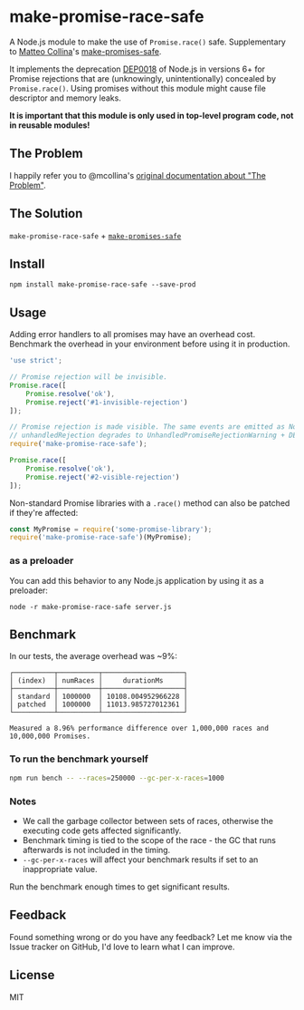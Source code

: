 # make-promise-race-safe

A Node.js module to make the use of `Promise.race()` safe. Supplementary to [Matteo Collina](https://github.com/mcollina)'s [make-promises-safe](https://github.com/mcollina/make-promises-safe/).

It implements the deprecation [DEP0018][unhandled] of Node.js in versions 6+ for Promise rejections that are (unknowingly, unintentionally) concealed by `Promise.race()`. Using promises without this module might cause file descriptor and memory leaks.

**It is important that this module is only used in top-level program code, not in reusable modules!**

## The Problem

I happily refer you to @mcollina's [original documentation about "The Problem"](https://github.com/mcollina/make-promises-safe#the-problem).

## The Solution

`make-promise-race-safe` + [`make-promises-safe`](https://github.com/mcollina/make-promises-safe)

## Install

```
npm install make-promise-race-safe --save-prod
```

## Usage

Adding error handlers to all promises may have an overhead cost. Benchmark the overhead in your environment before using it in production.

```js
'use strict';

// Promise rejection will be invisible.
Promise.race([
    Promise.resolve('ok'),
    Promise.reject('#1-invisible-rejection')
]);

// Promise rejection is made visible. The same events are emitted as Node.js core:
// unhandledRejection degrades to UnhandledPromiseRejectionWarning + DEP0018.
require('make-promise-race-safe');

Promise.race([
    Promise.resolve('ok'),
    Promise.reject('#2-visible-rejection')
]);
```

Non-standard Promise libraries with a `.race()` method can also be patched if they're affected:
```js
const MyPromise = require('some-promise-library');
require('make-promise-race-safe')(MyPromise);
```

### as a preloader

You can add this behavior to any Node.js application by using it as a preloader:

```
node -r make-promise-race-safe server.js
```

## Benchmark

In our tests, the average overhead was ~9%:
```
┌──────────┬──────────┬────────────────────┐
│ (index)  │ numRaces │     durationMs     │
├──────────┼──────────┼────────────────────┤
│ standard │ 1000000  │ 10108.004952966228 │
│ patched  │ 1000000  │ 11013.985727012361 │
└──────────┴──────────┴────────────────────┘

Measured a 8.96% performance difference over 1,000,000 races and 10,000,000 Promises.
```

### To run the benchmark yourself
```sh
npm run bench -- --races=250000 --gc-per-x-races=1000
```

### Notes

* We call the garbage collector between sets of races, otherwise the executing code gets affected significantly.
* Benchmark timing is tied to the scope of the race - the GC that runs afterwards is not included in the timing.
* `--gc-per-x-races` will affect your benchmark results if set to an inappropriate value.

Run the benchmark enough times to get significant results.

## Feedback

Found something wrong or do you have any feedback? Let me know via the Issue tracker on GitHub, I'd love to learn what I can improve.

## License

MIT

[unhandled]: https://nodejs.org/dist/latest-v8.x/docs/api/deprecations.html#deprecations_dep0018_unhandled_promise_rejections
